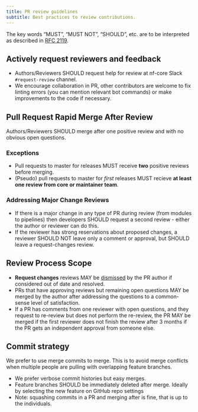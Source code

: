 ```yaml
---
title: PR review guidelines
subtitle: Best practices to review contributions.
---
```


The key words “MUST”, “MUST NOT”, “SHOULD”, etc. are to be interpreted as described in [RFC 2119](https://tools.ietf.org/html/rfc2119).

## Actively request reviewers and feedback

- Authors/Reviewers SHOULD request help for review at nf-core Slack `#request-review` channel.
- We encourage collaboration in PR, other contributors are welcome to fix linting errors (you can mention relevant bot commands) or make improvements to the code if necessary.

## Pull Request Rapid Merge After Review

Authors/Reviewers SHOULD merge after one positive review and with no obvious open questions.

### Exceptions

- Pull requests to master for releases MUST receive **two** positive reviews before merging.
- (Pseudo) pull requests to master for *first* releases MUST recieve **at least one review from core or maintainer team**.

### Addressing Major Change Reviews

- If there is a major change in any type of PR during review (from modules to pipelines) then developers SHOULD  request a second review - either the author or reviewer can do this.
- If the reviewer has strong reservations about proposed changes, a reviewer SHOULD NOT leave only a comment or approval, but SHOULD leave a request-changes review.

## Review Process Scope

- **Request changes** reviews MAY be [dismissed](https://docs.github.com/en/pull-requests/collaborating-with-pull-requests/reviewing-changes-in-pull-requests/dismissing-a-pull-request-review) by the PR author if considered out of date and resolved.
- PRs that have approving reviews but remaining open questions MAY be merged by the author after addressing the questions to a common-sense level of satisfaction.
- If a PR has comments from one reviewer with open questions, and they request to re-review but does not perform the re-review, the PR MAY be merged if the first reviewer does not finish the review after 3 months if the PR gets an independent approval from someone else.

## Commit strategy

We prefer to use merge commits to merge. This is to avoid merge conflicts when multiple people are pulling with overlapping feature branches.

- We prefer verbose commit histories but easy merges.
- Feature branches SHOULD be immediately deleted after merge. Ideally by selecting the new feature on GitHub repo settings
- Note: squashing commits in a PR and merging after is fine, that is up to the individuals.
